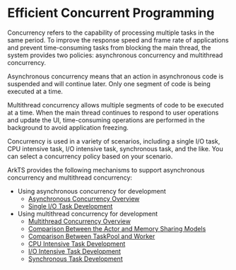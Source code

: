 # Efficient Concurrent Programming

Concurrency refers to the capability of processing multiple tasks in the same period. To improve the response speed and frame rate of applications and prevent time-consuming tasks from blocking the main thread, the system provides two policies: asynchronous concurrency and multithread concurrency.

Asynchronous concurrency means that an action in asynchronous code is suspended and will continue later. Only one segment of code is being executed at a time.

Multithread concurrency allows multiple segments of code to be executed at a time. When the main thread continues to respond to user operations and update the UI, time-consuming operations are performed in the background to avoid application freezing.

Concurrency is used in a variety of scenarios, including a single I/O task, CPU intensive task, I/O intensive task, synchronous task, and the like. You can select a concurrency policy based on your scenario.

ArkTS provides the following mechanisms to support asynchronous concurrency and multithread concurrency:

- Using asynchronous concurrency for development
    - [Asynchronous Concurrency Overview](../arkts-utils/async-concurrency-overview.md)
    - [Single I/O Task Development](../arkts-utils/single-io-development.md)
- Using multithread concurrency for development
    - [Multithread Concurrency Overview](../arkts-utils/multi-thread-concurrency-overview.md)
    - [Comparison Between the Actor and Memory Sharing Models](../arkts-utils/actor-model-development-samples.md)
    - [Comparison Between TaskPool and Worker](../arkts-utils/taskpool-vs-worker.md)
    - [CPU Intensive Task Development](../arkts-utils/cpu-intensive-task-development.md)
    - [I/O Intensive Task Development](../arkts-utils/io-intensive-task-development.md)
    - [Synchronous Task Development](../arkts-utils/sync-task-development.md)
